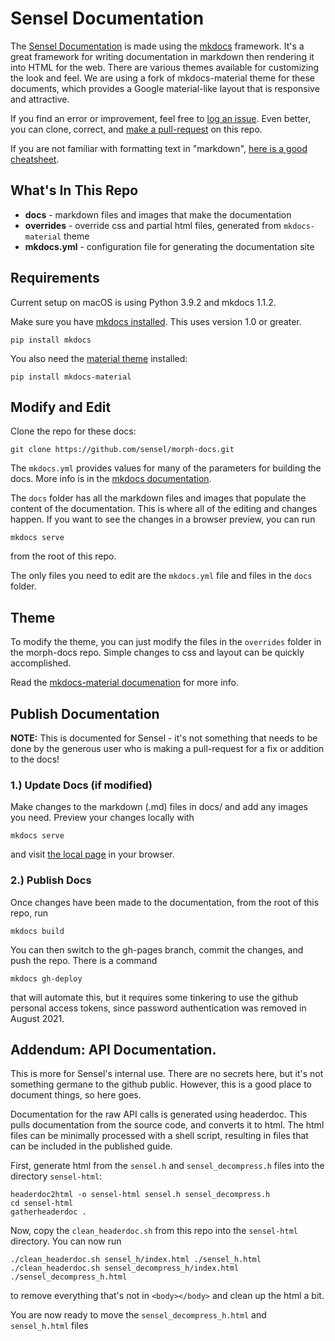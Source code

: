 # Sensel Documentation

The [Sensel Documentation](http://guide.sensel.com) is made using the [mkdocs](http://www.mkdocs.org/#installation) framework. It's a great framework for writing documentation in markdown then rendering it into HTML for the web. There are various themes available for customizing the look and feel. We are using a fork of mkdocs-material theme for these documents, which provides a Google material-like layout that is responsive and attractive.

If you find an error or improvement, feel free to [log an issue](https://github.com/sensel/morph-docs/issues). Even better, you can clone, correct, and [make a pull-request](https://github.com/sensel/morph-docs/pulls) on this repo.

If you are not familiar with formatting text in "markdown", [here is a good cheatsheet](https://github.com/adam-p/markdown-here/wiki/Markdown-Cheatsheet).

## What's In This Repo

* __docs__ - markdown files and images that make the documentation
* __overrides__ - override css and partial html files, generated from `mkdocs-material` theme
* __mkdocs.yml__ - configuration file for generating the documentation site

## Requirements
Current setup on macOS is using Python 3.9.2 and mkdocs 1.1.2. 

Make sure you have [mkdocs installed](http://www.mkdocs.org/#installation). This uses version 1.0 or greater. 
```
pip install mkdocs
```
You also need the [material theme](https://squidfunk.github.io/mkdocs-material/getting-startedhttps://squidfunk.github.io/mkdocs-material/getting-started/) installed:
```
pip install mkdocs-material 
```

## Modify and Edit

Clone the repo for these docs:
```
git clone https://github.com/sensel/morph-docs.git
```
The `mkdocs.yml` provides values for many of the parameters for building the docs. More info is in the [mkdocs documentation](http://www.mkdocs.org/#getting-started).

The `docs` folder has all the markdown files and images that populate the content of the documentation. This is where all of the editing and changes happen. If you want to see the changes in a browser preview, you can run

```
mkdocs serve
```

from the root of this repo.

The only files you need to edit are the `mkdocs.yml` file and files in the `docs` folder.

## Theme

To modify the theme, you can just modify the files in the `overrides` folder in the morph-docs repo. Simple changes to css and layout can be quickly accomplished.

Read the [mkdocs-material documenation](https://squidfunk.github.io/mkdocs-material/getting-started/) for more info.

## Publish Documentation

__NOTE:__ This is documented for Sensel - it's not something that needs to be done by the generous user who is making a pull-request for a fix or addition to the docs!

### 1.) Update Docs (if modified)

Make changes to the markdown (.md) files in docs/ and add any images you need. Preview your changes locally with

```
mkdocs serve
```

and visit [the local page](http://localhost:8000) in your browser.

### 2.) Publish Docs

Once changes have been made to the documentation, from the root of this repo, run
```
mkdocs build
```

You can then switch to the gh-pages branch, commit the changes, and push the repo. There is a command

```
mkdocs gh-deploy
```

that will automate this, but it requires some tinkering to use the github personal access tokens, since password authentication was removed in August 2021.

## Addendum: API Documentation.

This is more for Sensel's internal use. There are no secrets here, but it's not something germane to the github public. However, this is a good place to document things, so here goes.

Documentation for the raw API calls is generated using headerdoc. This pulls documentation from the source code, and converts it to html. The html files can be minimally processed with a shell script, resulting in files that can be included in the published guide.

First, generate html from the `sensel.h` and `sensel_decompress.h` files into the directory `sensel-html`:

```
headerdoc2html -o sensel-html sensel.h sensel_decompress.h
cd sensel-html
gatherheaderdoc .
```

Now, copy the `clean_headerdoc.sh` from this repo into the `sensel-html` directory. You can now run

```
./clean_headerdoc.sh sensel_h/index.html ./sensel_h.html
./clean_headerdoc.sh sensel_decompress_h/index.html ./sensel_decompress_h.html
```

to remove everything that's not in `<body></body>` and clean up the html a bit.

You are now ready to move the `sensel_decompress_h.html` and `sensel_h.html` files
